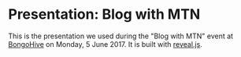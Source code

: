 # Presentation: Blog with MTN

This is the presentation we used during the "Blog with MTN" event at [BongoHive](http://bongohive.co.zm) on Monday, 5 June 2017. It is built with [reveal.js](https://github.com/hakimel/reveal.js/).
